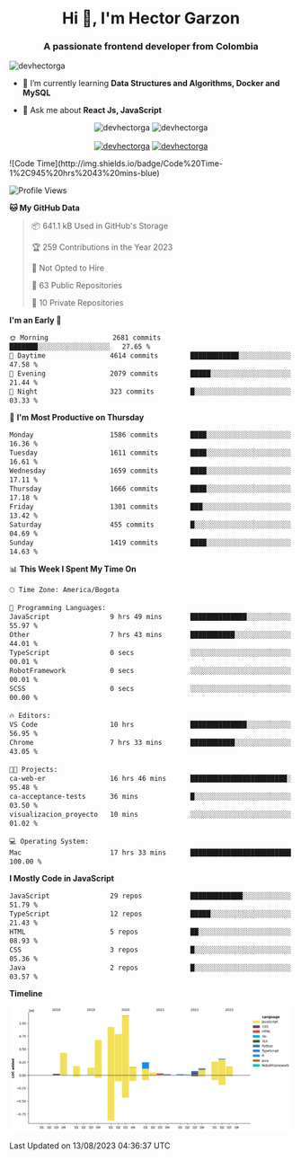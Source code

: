<h1 align="center">Hi 👋, I'm Hector Garzon</h1>
<h3 align="center">A passionate frontend developer from Colombia</h3>

<p align="left"> <img src="https://komarev.com/ghpvc/?username=devhectorga" alt="devhectorga" /> </p>

- 🌱 I’m currently learning **Data Structures and Algorithms, Docker and MySQL**

- 💬 Ask me about **React Js, JavaScript**

<p align="center"> <img src="https://github-readme-stats.vercel.app/api?username=devhectorga&count_private=true&show_icons=true" alt="devhectorga" /> <img src="https://github-readme-stats.vercel.app/api/top-langs/?username=devhectorga&layout=compact" alt="devhectorga" /></p>

<p align="center">
<a href="https://twitter.com/devhectorga" target="blank"><img align="center" src="https://cdn.jsdelivr.net/npm/simple-icons@3.0.1/icons/twitter.svg" alt="devhectorga" height="20" width="20" /></a>
<a href="https://linkedin.com/in/devhectorga" target="blank"><img align="center" src="https://cdn.jsdelivr.net/npm/simple-icons@3.0.1/icons/linkedin.svg" alt="devhectorga" height="20" width="20" /></a>
</p>
<!--START_SECTION:waka-->
![Code Time](http://img.shields.io/badge/Code%20Time-1%2C945%20hrs%2043%20mins-blue)

![Profile Views](http://img.shields.io/badge/Profile%20Views-0-blue)

**🐱 My GitHub Data** 

> 📦 641.1 kB Used in GitHub's Storage 
 > 
> 🏆 259 Contributions in the Year 2023
 > 
> 🚫 Not Opted to Hire
 > 
> 📜 63 Public Repositories 
 > 
> 🔑 10 Private Repositories 
 > 
**I'm an Early 🐤** 

```text
🌞 Morning                2681 commits        ███████░░░░░░░░░░░░░░░░░░   27.65 % 
🌆 Daytime                4614 commits        ████████████░░░░░░░░░░░░░   47.58 % 
🌃 Evening                2079 commits        █████░░░░░░░░░░░░░░░░░░░░   21.44 % 
🌙 Night                  323 commits         █░░░░░░░░░░░░░░░░░░░░░░░░   03.33 % 
```
📅 **I'm Most Productive on Thursday** 

```text
Monday                   1586 commits        ████░░░░░░░░░░░░░░░░░░░░░   16.36 % 
Tuesday                  1611 commits        ████░░░░░░░░░░░░░░░░░░░░░   16.61 % 
Wednesday                1659 commits        ████░░░░░░░░░░░░░░░░░░░░░   17.11 % 
Thursday                 1666 commits        ████░░░░░░░░░░░░░░░░░░░░░   17.18 % 
Friday                   1301 commits        ███░░░░░░░░░░░░░░░░░░░░░░   13.42 % 
Saturday                 455 commits         █░░░░░░░░░░░░░░░░░░░░░░░░   04.69 % 
Sunday                   1419 commits        ████░░░░░░░░░░░░░░░░░░░░░   14.63 % 
```


📊 **This Week I Spent My Time On** 

```text
🕑︎ Time Zone: America/Bogota

💬 Programming Languages: 
JavaScript               9 hrs 49 mins       ██████████████░░░░░░░░░░░   55.97 % 
Other                    7 hrs 43 mins       ███████████░░░░░░░░░░░░░░   44.01 % 
TypeScript               0 secs              ░░░░░░░░░░░░░░░░░░░░░░░░░   00.01 % 
RobotFramework           0 secs              ░░░░░░░░░░░░░░░░░░░░░░░░░   00.01 % 
SCSS                     0 secs              ░░░░░░░░░░░░░░░░░░░░░░░░░   00.00 % 

🔥 Editors: 
VS Code                  10 hrs              ██████████████░░░░░░░░░░░   56.95 % 
Chrome                   7 hrs 33 mins       ███████████░░░░░░░░░░░░░░   43.05 % 

🐱‍💻 Projects: 
ca-web-er                16 hrs 46 mins      ████████████████████████░   95.48 % 
ca-acceptance-tests      36 mins             █░░░░░░░░░░░░░░░░░░░░░░░░   03.50 % 
visualizacion_proyecto   10 mins             ░░░░░░░░░░░░░░░░░░░░░░░░░   01.02 % 

💻 Operating System: 
Mac                      17 hrs 33 mins      █████████████████████████   100.00 % 
```

**I Mostly Code in JavaScript** 

```text
JavaScript               29 repos            █████████████░░░░░░░░░░░░   51.79 % 
TypeScript               12 repos            █████░░░░░░░░░░░░░░░░░░░░   21.43 % 
HTML                     5 repos             ██░░░░░░░░░░░░░░░░░░░░░░░   08.93 % 
CSS                      3 repos             █░░░░░░░░░░░░░░░░░░░░░░░░   05.36 % 
Java                     2 repos             █░░░░░░░░░░░░░░░░░░░░░░░░   03.57 % 
```



**Timeline**

![Lines of Code chart](https://raw.githubusercontent.com/devHectorGa/devHectorGa/master/assets/bar_graph.png)


 Last Updated on 13/08/2023 04:36:37 UTC
<!--END_SECTION:waka-->
